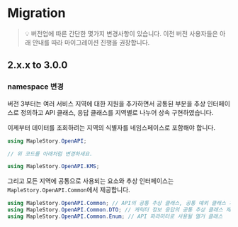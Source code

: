 # Migration

> 💡 버전업에 따른 간단한 몇가지 변경사항이 있습니다. 이전 버전 사용자들은 아래 안내를 따라 마이그레이션 진행을 권장합니다.

## 2.x.x to 3.0.0

### namespace 변경

버전 3부터는 여러 서비스 지역에 대한 지원을 추가하면서 공통된 부분을 추상 인터페이스로 정의하고 API 클래스, 응답 클래스를 지역별로 나누어 상속 구현하였습니다.

이제부터 데이터를 조회하려는 지역의 식별자를 네임스페이스로 포함해야 합니다.

```csharp
using MapleStory.OpenAPI;

// 위 코드를 아래처럼 변경하세요.

using MapleStory.OpenAPI.KMS;
```

그리고 모든 지역에 공통으로 사용되는 요소와 추상 인터페이스는 `MapleStory.OpenAPI.Common`에서 제공합니다.

```csharp
using MapleStory.OpenAPI.Common; // API의 공통 추상 클래스, 공통 예외 클래스 제공
using MapleStory.OpenAPI.Common.DTO; // 캐릭터 정보 응답의 공통 추상 클래스 제공
using MapleStory.OpenAPI.Common.Enum; // API 파라미터로 사용될 열거 클래스
```